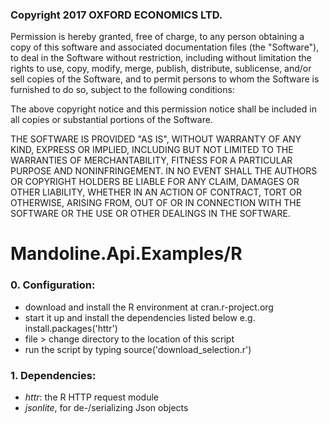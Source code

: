 ### Copyright 2017 OXFORD ECONOMICS LTD.

Permission is hereby granted, free of charge, to any person obtaining a copy of this software and associated documentation files (the "Software"), to deal in the Software without restriction, including without limitation the rights to use, copy, modify, merge, publish, distribute, sublicense, and/or sell copies of the Software, and to permit persons to whom the Software is furnished to do so, subject to the following conditions:

The above copyright notice and this permission notice shall be included in all copies or substantial portions of the Software.

THE SOFTWARE IS PROVIDED "AS IS", WITHOUT WARRANTY OF ANY KIND, EXPRESS OR IMPLIED, INCLUDING BUT NOT LIMITED TO THE WARRANTIES OF MERCHANTABILITY, FITNESS FOR A PARTICULAR PURPOSE AND NONINFRINGEMENT. IN NO EVENT SHALL THE AUTHORS OR COPYRIGHT HOLDERS BE LIABLE FOR ANY CLAIM, DAMAGES OR OTHER LIABILITY, WHETHER IN AN ACTION OF CONTRACT, TORT OR OTHERWISE, ARISING FROM, OUT OF OR IN CONNECTION WITH THE SOFTWARE OR THE USE OR OTHER DEALINGS IN THE SOFTWARE.

# Mandoline.Api.Examples/R

### 0. Configuration:

  - download and install the R environment at cran.r-project.org
  - start it up and install the dependencies listed below e.g. 
    install.packages('httr')
  - file > change directory to the location of this script
  - run the script by typing source('download_selection.r')

### 1. Dependencies:

  - *httr*: the R HTTP request module 
  - *jsonlite*, for de-/serializing Json objects
